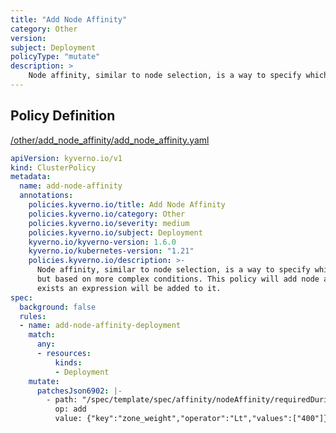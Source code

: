 ```yaml
---
title: "Add Node Affinity"
category: Other
version: 
subject: Deployment
policyType: "mutate"
description: >
    Node affinity, similar to node selection, is a way to specify which node(s) on which Pods will be scheduled but based on more complex conditions. This policy will add node affinity to a Deployment and if one already exists an expression will be added to it.
---
```


## Policy Definition
<a href="https://github.com/kyverno/policies/raw/main//other/add_node_affinity/add_node_affinity.yaml" target="-blank">/other/add_node_affinity/add_node_affinity.yaml</a>

```yaml
apiVersion: kyverno.io/v1
kind: ClusterPolicy
metadata:
  name: add-node-affinity
  annotations:
    policies.kyverno.io/title: Add Node Affinity
    policies.kyverno.io/category: Other
    policies.kyverno.io/severity: medium
    policies.kyverno.io/subject: Deployment
    kyverno.io/kyverno-version: 1.6.0
    kyverno.io/kubernetes-version: "1.21"
    policies.kyverno.io/description: >-
      Node affinity, similar to node selection, is a way to specify which node(s) on which Pods will be scheduled
      but based on more complex conditions. This policy will add node affinity to a Deployment and if one already
      exists an expression will be added to it.
spec:
  background: false
  rules:
  - name: add-node-affinity-deployment
    match:
      any:
      - resources:
          kinds:
          - Deployment
    mutate:
      patchesJson6902: |-
        - path: "/spec/template/spec/affinity/nodeAffinity/requiredDuringSchedulingIgnoredDuringExecution/nodeSelectorTerms/-1/matchExpressions/-1"
          op: add
          value: {"key":"zone_weight","operator":"Lt","values":["400"]}

```
